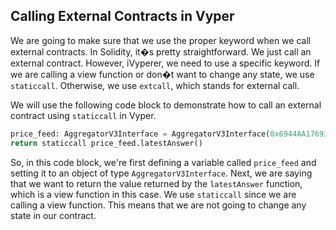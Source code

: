 ## Calling External Contracts in Vyper

We are going to make sure that we use the proper keyword when we call external contracts. In Solidity, it�s pretty straightforward. We just call an external contract. However, iVyperer, we need to use a specific keyword. If we are calling a view function or don�t want to change any state, we use `staticcall`. Otherwise, we use `extcall`, which stands for external call.

We will use the following code block to demonstrate how to call an external contract using `staticcall` in Vyper.

```python
price_feed: AggregatorV3Interface = AggregatorV3Interface(0x6944AA1769357215DE4FAC081bf1f309aDC325306)
return staticcall price_feed.latestAnswer()
```

So, in this code block, we're first defining a variable called `price_feed` and setting it to an object of type `AggregatorV3Interface`. Next, we are saying that we want to return the value returned by the `latestAnswer` function, which is a view function in this case. We use `staticcall` since we are calling a view function. This means that we are not going to change any state in our contract.
